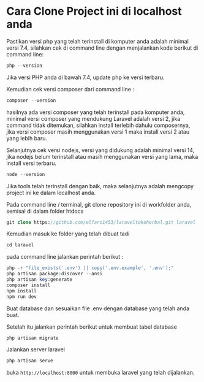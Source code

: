 # Cara Clone Project ini di localhost anda

Pastikan versi php yang telah terinstall di komputer anda adalah minimal versi 7.4, silahkan cek di command line dengan menjalankan kode berikut di command line:

```php
php --version
```

Jika versi PHP anda di bawah 7.4, update php ke versi terbaru.

Kemudian cek versi composer dari command line :

```php
composer --version
```

hasilnya ada versi composer yang telah terinstall pada komputer anda, minimal versi composer yang mendukung Laravel adalah versi 2, jika command tidak ditemukan, silahkan install terlebih dahulu composernya, jika versi composer masih menggunakan versi 1 maka install versi 2 atau yang lebih baru.

Selanjutnya cek versi nodejs, versi yang didukung adalah minimal versi 14, jika nodejs belum terinstall atau masih menggunakan versi yang lama, maka install versi terbaru.

```php
node --version
```

Jika tools telah terinstall dengan baik, maka selanjutnya adalah mengcopy project ini ke dalam localhost anda.

Pada command line / terminal, git clone repository ini di workfolder anda, semisal di dalam folder htdocs

```php
git clone https://github.com/elfaro1453/laraveltokoherbal.git laravel
```

Kemudian masuk ke folder yang telah dibuat tadi

```php
cd laravel
```

pada command line jalankan perintah berikut :

```php
php -r "file_exists('.env') || copy('.env.example', '.env');"
php artisan package:discover --ansi
php artisan key:generate
composer install
npm install
npm run dev
```

Buat database dan sesuaikan file .env dengan database yang telah anda buat.

Setelah itu jalankan perintah berikut untuk membuat tabel database

```php
php artisan migrate
```

Jalankan server laravel

```php
php artisan serve
```

buka `http://localhost:8000` untuk membuka laravel yang telah dijalankan.
